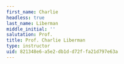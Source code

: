 ```yaml
---
first_name: Charlie
headless: true
last_name: Liberman
middle_initial: ''
salutation: Prof.
title: Prof. Charlie Liberman
type: instructor
uid: 821348e6-a5e2-db1d-d72f-fa21d797e63a
---
```

